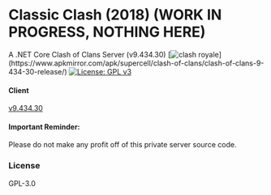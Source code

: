# Classic Clash (2018) (WORK IN PROGRESS, NOTHING HERE)
A .NET Core Clash of Clans Server (v9.434.30)
[![clash royale](https://img.shields.io/badge/Clash%20of%20Clans-9.434.30-brightred.svg?style=flat")](https://www.apkmirror.com/apk/supercell/clash-of-clans/clash-of-clans-9-434-30-release/)
[![License: GPL v3](https://img.shields.io/badge/License-GPLv3-blue.svg)](https://www.gnu.org/licenses/gpl-3.0)

#### Client
[v9.434.30](https://mega.nz/file/NjdESBoT#JPzyw-CT-7Rzv-gICKQha_o-2281fc49-Il8SVhRU8Y)

#### Important Reminder:
Please do not make any profit off of this private server source code.

### License
GPL-3.0
